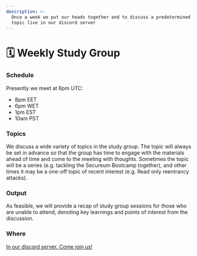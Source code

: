 ```yaml
---
description: >-
  Once a week we put our heads together and to discuss a predetermined security
  topic live in our discord server
---
```


# 🗓 Weekly Study Group

### Schedule&#x20;

Presently we meet at 6pm UTC:

* 8pm EET
* 6pm WET
* 1pm EST&#x20;
* 10am PST

### Topics&#x20;

We discuss a wide variety of topics in the study group. The topic will always be set in advance so that the group has time to engage with the materials ahead of time and come to the meeting with thoughts. Sometimes the topic will be a series (e.g. tackling the Secureum Bootcamp together), and other times it may be a one-off topic of recent interest (e.g. Read only reentrancy attacks).&#x20;

### Output&#x20;

As feasible, we will provide a recap of study group sessions for those who are unable to attend, denoting key learnings and points of interest from the discussion.

### Where

[In our discord server. Come join us! ](https://discord.gg/gnJXHzhs)
